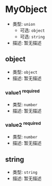 # MyObject

*   类型: `union`
    *   可选: `object`
    *   可选: `string`
*   描述: 暂无描述

## object

*   类型: `object`
*   描述: 暂无描述

### value1 <sup>required</sup>

*   类型: `number`
*   描述: 暂无描述

### value2 <sup>required</sup>

*   类型: `number`
*   描述: 暂无描述

## string

*   类型: `string`
*   描述: 暂无描述
